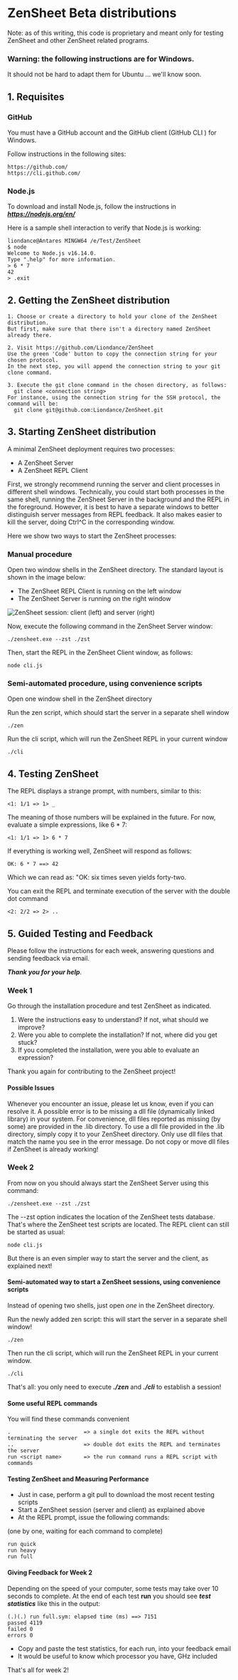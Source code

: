 # ZenSheet Beta distributions

Note: as of this writing, this code is proprietary and meant only for testing ZenSheet and other ZenSheet related programs.

### Warning: the following instructions are for Windows.
It should not be hard to adapt them for Ubuntu ... we'll know soon.

## 1. Requisites

### GitHub

You must have a GitHub account and the GitHub client (GitHub CLI ) for Windows.

Follow instructions in the following sites:

    https://github.com/
    https://cli.github.com/

### Node.js

To download and install Node.js, follow the instructions in ***https://nodejs.org/en/***

Here is a sample shell interaction to verify that Node.js is working:

    liondance@Antares MINGW64 /e/Test/ZenSheet
    $ node
    Welcome to Node.js v16.14.0.
    Type ".help" for more information.
    > 6 * 7
    42
    > .exit

## 2. Getting the ZenSheet distribution

    1. Choose or create a directory to hold your clone of the ZenSheet distribution.
    But first, make sure that there isn't a directory named ZenSheet already there.

    2. Visit https://github.com/Liondance/ZenSheet
    Use the green 'Code' button to copy the connection string for your chosen protocol.
    In the next step, you will append the connection string to your git clone command.

    3. Execute the git clone command in the chosen directory, as follows:
      git clone <connection string>
    For instance, using the connection string for the SSH protocol, the command will be:
      git clone git@github.com:Liondance/ZenSheet.git

## 3. Starting ZenSheet distribution

A minimal ZenSheet deployment requires two processes:

- A ZenSheet Server
- A ZenSheet REPL Client

First, we strongly recommend running the server and client processes in different shell windows. Technically, you could start both processes in the same shell, running the ZenSheet Server in the background and the REPL in the foreground. However, it is best to have a separate windows to better distinguish server messages from REPL feedback. It also makes easier to kill the server, doing Ctrl^C in the corresponding window.
  
Here we show two ways to start the ZenSheet processes:

### Manual procedure

Open two window shells in the ZenSheet directory. The standard layout is shown in the image below:  

- The ZenSheet REPL Client is running on the left window
- The ZenSheet Server is running on the right window

![ZenSheet session: client (left) and server (right)](session.png)

Now, execute the following command in the ZenSheet Server window:

	./zensheet.exe --zst ./zst

Then, start the REPL in the ZenSheet Client window, as follows:

	node cli.js

### Semi-automated procedure, using convenience scripts

Open one window shell in the ZenSheet directory

Run the zen script, which should start the server in a separate shell window

	./zen

Run the cli script, which will run the ZenSheet REPL in your current window

	./cli

## 4. Testing ZenSheet

The REPL displays a strange prompt, with numbers, similar to this:

	<1: 1/1 => 1> _

The meaning of those numbers will be explained in the future.
For now, evaluate a simple expressions, like 6 * 7:

	<1: 1/1 => 1> 6 * 7

If everything is working well, ZenSheet will respond as follows:

	OK: 6 * 7 ==> 42

Which we can read as: "OK: six times seven yields forty-two.

You can exit the REPL and terminate execution of the server with the double dot command

	<2: 2/2 => 2> ..

## 5. Guided Testing and Feedback

Please follow the instructions for each week, answering questions and sending feedback via email.

***Thank you for your help***.

### Week 1

Go through the installation procedure and test ZenSheet as indicated.

1. Were the instructions easy to understand? If not, what should we improve?
2. Were you able to complete the installation? If not, where did you get stuck?
3. If you completed the installation, were you able to evaluate an expression?

Thank you again for contributing to the ZenSheet project!

#### Possible Issues

Whenever you encounter an issue, please let us know, even if you can resolve it.
A possible error is to be missing a dll file (dynamically linked library) in your system.
For convenience, dll files reported as missing (by some) are provided in the .lib directory.
To use a dll file provided in the .lib directory, simply copy it to your ZenSheet directory.
Only use dll files that match the name you see in the error message.
Do not copy or move dll files if ZenSheet is already working!

### Week 2

From now on you should always start the ZenSheet Server using this command: 

	./zensheet.exe --zst ./zst

The --zst option indicates the location of the ZenSheet tests database.
That's where the ZenSheet test scripts are located.
The REPL client can still be started as usual:

	node cli.js

But there is an even simpler way to start the server and the client, as explained next!

#### Semi-automated way to start a ZenSheet sessions, using convenience scripts

Instead of opening two shells, just open *one* in the ZenSheet directory.

Run the newly added zen script: this will start the server in a separate shell window!

	./zen

Then run the cli script, which will run the ZenSheet REPL in your current window.

	./cli

That's all: you only need to execute ***./zen*** and ***./cli*** to establish a session! 

#### Some useful REPL commands

You will find these commands convenient

	.                       => a single dot exits the REPL without terminating the server
	..                      => double dot exits the REPL and terminates the server
	run <script name>       => the run command runs a REPL script with commands

#### Testing ZenSheet and Measuring Performance

- Just in case, perform a git pull to download the most recent testing scripts
- Start a ZenSheet session (server and client) as explained above
- At the REPL prompt, issue the following commands:

(one by one, waiting for each command to complete)

	run quick
	run heavy
	run full

#### Giving Feedback for Week 2

Depending on the speed of your computer, some tests may take over 10 seconds to complete.
At the end of each test **run** you should see ***test statistics*** like this in the output:

	(.)(.) run full.sym: elapsed time (ms) ==> 7151
	passed 4119
	failed 0
	errors 0


- Copy and paste the test statistics, for each run, into your feedback email
- It would be useful to know which processor you have, GHz included

That's all for week 2!
